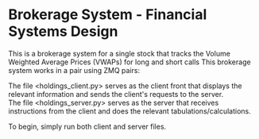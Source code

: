 # Brokerage System - Financial Systems Design
This is a brokerage system for a single stock that tracks the Volume Weighted Average Prices (VWAPs) for long and short calls
This brokerage system works in a pair using ZMQ pairs:

The file <holdings_client.py> serves as the client front that displays the relevant information and sends the client's requests to the server.\
The file <holdings_server.py> serves as the server that receives instructions from the client and does the relevant tabulations/calculations.

To begin, simply run both client and server files.
